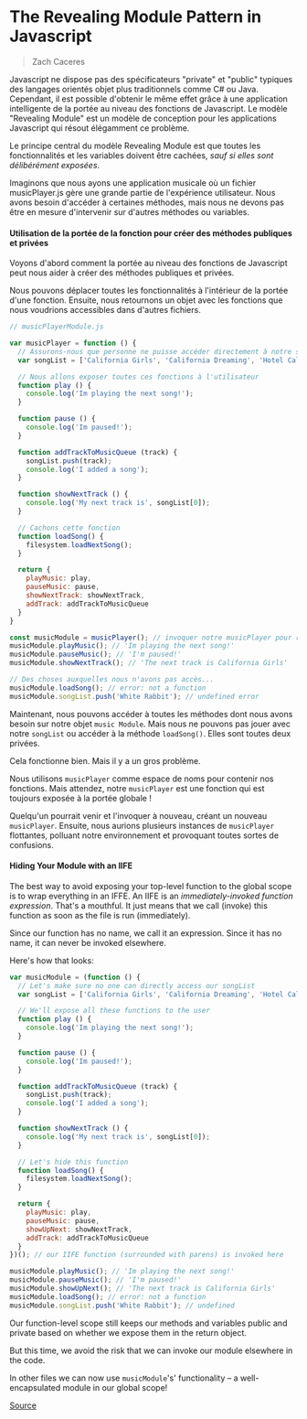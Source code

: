 # The Revealing Module Pattern in Javascript
> Zach Caceres

Javascript ne dispose pas des spécificateurs "private" et "public" typiques des langages orientés objet plus traditionnels comme C# ou Java. Cependant, il est possible d'obtenir le même effet grâce à une application intelligente de la portée au niveau des fonctions de Javascript. Le modèle "Revealing Module" est un modèle de conception pour les applications Javascript qui résout élégamment ce problème.

Le principe central du modèle Revealing Module est que toutes les fonctionnalités et les variables doivent être cachées, *sauf si elles sont délibérément exposées*.

Imaginons que nous ayons une application musicale où un fichier musicPlayer.js gère une grande partie de l'expérience utilisateur. Nous avons besoin d'accéder à certaines méthodes, mais nous ne devons pas être en mesure d'intervenir sur d'autres méthodes ou variables.

#### Utilisation de la portée de la fonction pour créer des méthodes publiques et privées

Voyons d'abord comment la portée au niveau des fonctions de Javascript peut nous aider à créer des méthodes publiques et privées.

Nous pouvons déplacer toutes les fonctionnalités à l'intérieur de la portée d'une fonction. Ensuite, nous retournons un objet avec les fonctions que nous voudrions accessibles dans d'autres fichiers.

```js
// musicPlayerModule.js

var musicPlayer = function () {
  // Assurons-nous que personne ne puisse accéder directement à notre songList
  var songList = ['California Girls', 'California Dreaming', 'Hotel California'];  

  // Nous allons exposer toutes ces fonctions à l'utilisateur
  function play () {
    console.log('Im playing the next song!');
  }

  function pause () {
    console.log('Im paused!');
  }

  function addTrackToMusicQueue (track) {
    songList.push(track);
    console.log('I added a song');
  }

  function showNextTrack () {
    console.log('My next track is', songList[0]);
  }

  // Cachons cette fonction
  function loadSong() {
    filesystem.loadNextSong();
  }

  return {
    playMusic: play,
    pauseMusic: pause,
    showNextTrack: showNextTrack,
    addTrack: addTrackToMusicQueue
  }
}

const musicModule = musicPlayer(); // invoquer notre musicPlayer pour renvoyer son objet (module)
musicModule.playMusic(); // 'Im playing the next song!'
musicModule.pauseMusic(); // 'I'm paused!'
musicModule.showNextTrack(); // 'The next track is California Girls'

// Des choses auxquelles nous n'avons pas accès...
musicModule.loadSong(); // error: not a function
musicModule.songList.push('White Rabbit'); // undefined error
```

Maintenant, nous pouvons accéder à toutes les méthodes dont nous avons besoin sur notre objet `music Module`. Mais nous ne pouvons pas jouer avec notre `songList` ou accéder à la méthode `loadSong()`. Elles sont toutes deux privées.

Cela fonctionne bien. Mais il y a un gros problème.

Nous utilisons `musicPlayer` comme espace de noms pour contenir nos fonctions. Mais attendez, notre `musicPlayer` est une fonction qui est toujours exposée à la portée globale !

Quelqu'un pourrait venir et l'invoquer à nouveau, créant un nouveau `musicPlayer`. Ensuite, nous aurions plusieurs instances de `musicPlayer` flottantes, polluant notre environnement et provoquant toutes sortes de confusions.

#### Hiding Your Module with an IIFE
The best way to avoid exposing your top-level function to the global scope is to wrap everything in an IFFE. An IIFE is an *immediately-invoked function expression*. That's a mouthful. It just means that we call (invoke) this function as soon as the file is run (immediately).

Since our function has no name, we call it an expression. Since it has no name, it can never be invoked elsewhere.

Here's how that looks:

```js
var musicModule = (function () {
  // Let's make sure no one can directly access our songList
  var songList = ['California Girls', 'California Dreaming', 'Hotel California'];  

  // We'll expose all these functions to the user
  function play () {
    console.log('Im playing the next song!');
  }

  function pause () {
    console.log('Im paused!');
  }

  function addTrackToMusicQueue (track) {
    songList.push(track);
    console.log('I added a song');
  }

  function showNextTrack () {
    console.log('My next track is', songList[0]);
  }

  // Let's hide this function
  function loadSong() {
    filesystem.loadNextSong();
  }

  return {
    playMusic: play,
    pauseMusic: pause,
    showUpNext: showNextTrack,
    addTrack: addTrackToMusicQueue
  }
})(); // our IIFE function (surrounded with parens) is invoked here

musicModule.playMusic(); // 'Im playing the next song!'
musicModule.pauseMusic(); // 'I'm paused!'
musicModule.showUpNext(); // 'The next track is California Girls'
musicModule.loadSong(); // error: not a function
musicModule.songList.push('White Rabbit'); // undefined
```

Our function-level scope still keeps our methods and variables public and private based on whether we expose them in the return object.

But this time, we avoid the risk that we can invoke our module elsewhere in the code.

In other files we can now use `musicModule`'s' functionality – a well-encapsulated module in our global scope!

[Source](https://gist.github.com/zcaceres/bb0eec99c02dda6aac0e041d0d4d7bf2)
